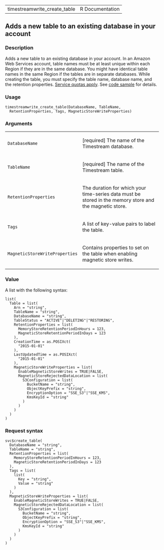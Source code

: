 <table style="width: 100%;">
<tbody>
<tr class="odd">
<td>timestreamwrite_create_table</td>
<td style="text-align: right;">R Documentation</td>
</tr>
</tbody>
</table>

## Adds a new table to an existing database in your account

### Description

Adds a new table to an existing database in your account. In an Amazon
Web Services account, table names must be at least unique within each
Region if they are in the same database. You might have identical table
names in the same Region if the tables are in separate databases. While
creating the table, you must specify the table name, database name, and
the retention properties. [Service quotas
apply](https://docs.aws.amazon.com/timestream/latest/developerguide/ts-limits.html).
See [code
sample](https://docs.aws.amazon.com/timestream/latest/developerguide/code-samples.create-table.html)
for details.

### Usage

    timestreamwrite_create_table(DatabaseName, TableName,
      RetentionProperties, Tags, MagneticStoreWriteProperties)

### Arguments

<table>
<colgroup>
<col style="width: 35%" />
<col style="width: 65%" />
</colgroup>
<tbody>
<tr class="odd">
<td><code
id="timestreamwrite_create_table_:_DatabaseName">DatabaseName</code></td>
<td><p>[required] The name of the Timestream database.</p></td>
</tr>
<tr class="even">
<td><code
id="timestreamwrite_create_table_:_TableName">TableName</code></td>
<td><p>[required] The name of the Timestream table.</p></td>
</tr>
<tr class="odd">
<td><code
id="timestreamwrite_create_table_:_RetentionProperties">RetentionProperties</code></td>
<td><p>The duration for which your time-series data must be stored in
the memory store and the magnetic store.</p></td>
</tr>
<tr class="even">
<td><code id="timestreamwrite_create_table_:_Tags">Tags</code></td>
<td><p>A list of key-value pairs to label the table.</p></td>
</tr>
<tr class="odd">
<td><code
id="timestreamwrite_create_table_:_MagneticStoreWriteProperties">MagneticStoreWriteProperties</code></td>
<td><p>Contains properties to set on the table when enabling magnetic
store writes.</p></td>
</tr>
</tbody>
</table>

### Value

A list with the following syntax:

    list(
      Table = list(
        Arn = "string",
        TableName = "string",
        DatabaseName = "string",
        TableStatus = "ACTIVE"|"DELETING"|"RESTORING",
        RetentionProperties = list(
          MemoryStoreRetentionPeriodInHours = 123,
          MagneticStoreRetentionPeriodInDays = 123
        ),
        CreationTime = as.POSIXct(
          "2015-01-01"
        ),
        LastUpdatedTime = as.POSIXct(
          "2015-01-01"
        ),
        MagneticStoreWriteProperties = list(
          EnableMagneticStoreWrites = TRUE|FALSE,
          MagneticStoreRejectedDataLocation = list(
            S3Configuration = list(
              BucketName = "string",
              ObjectKeyPrefix = "string",
              EncryptionOption = "SSE_S3"|"SSE_KMS",
              KmsKeyId = "string"
            )
          )
        )
      )
    )

### Request syntax

    svc$create_table(
      DatabaseName = "string",
      TableName = "string",
      RetentionProperties = list(
        MemoryStoreRetentionPeriodInHours = 123,
        MagneticStoreRetentionPeriodInDays = 123
      ),
      Tags = list(
        list(
          Key = "string",
          Value = "string"
        )
      ),
      MagneticStoreWriteProperties = list(
        EnableMagneticStoreWrites = TRUE|FALSE,
        MagneticStoreRejectedDataLocation = list(
          S3Configuration = list(
            BucketName = "string",
            ObjectKeyPrefix = "string",
            EncryptionOption = "SSE_S3"|"SSE_KMS",
            KmsKeyId = "string"
          )
        )
      )
    )
